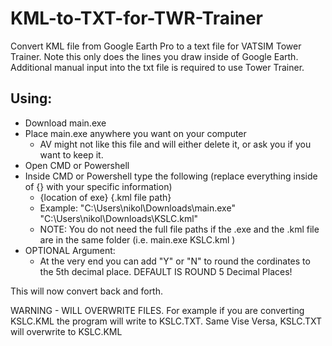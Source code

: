 # KML-to-TXT-for-TWR-Trainer
Convert KML file from Google Earth Pro to a text file for VATSIM Tower Trainer. Note this only does the lines you draw inside of Google Earth. Additional manual input into the txt file is required to use Tower Trainer.

## Using:
  - Download main.exe
  - Place main.exe anywhere you want on your computer
    - AV might not like this file and will either delete it, or ask you if you want to keep it.
  - Open CMD or Powershell
  - Inside CMD or Powershell type the following (replace everything inside of {} with your specific information)
    - {location of exe} {.kml file path}
    - Example: "C:\Users\nikol\Downloads\main.exe" "C:\Users\nikol\Downloads\KSLC.kml"
    - NOTE: You do not need the full file paths if the .exe and the .kml file are in the same folder (i.e. main.exe KSLC.kml )
  - OPTIONAL Argument:
    - At the very end you can add "Y" or "N" to round the cordinates to the 5th decimal place. DEFAULT IS ROUND 5 Decimal Places! 

This will now convert back and forth. 

WARNING - WILL OVERWRITE FILES. For example if you are converting KSLC.KML the program will write to KSLC.TXT. Same Vise Versa, KSLC.TXT will overwrite to KSLC.KML
